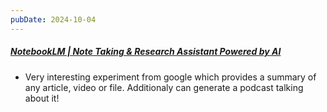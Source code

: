 ```yaml
---
pubDate: 2024-10-04
---
```


##### [NotebookLM | Note Taking & Research Assistant Powered by AI](https://notebooklm.google)
  
- Very interesting experiment from google which provides a summary of any article, video or file. Additionaly can generate a podcast talking about it!
